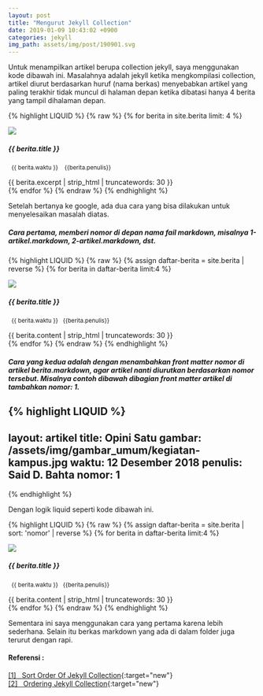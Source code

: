 ```yaml
---
layout: post
title: "Mengurut Jekyll Collection"
date: 2019-01-09 10:43:02 +0900
categories: jekyll
img_path: assets/img/post/190901.svg
---
```


Untuk menampilkan artikel berupa collection jekyll, saya menggunakan kode dibawah ini. Masalahnya adalah jekyll ketika mengkompilasi collection, artikel diurut berdasarkan huruf (nama berkas) menyebabkan artikel yang paling terakhir tidak muncul di halaman depan ketika dibatasi hanya 4 berita yang tampil dihalaman depan. 

{% highlight LIQUID %}
{% raw %}
{% for berita in site.berita limit: 4 %}
        <div class="col-md-6 pb-4">
            <div class="card">
                <img class="card-img-top" src="{{baseurl}}{{ berita.gambar }}">
                <div class="card-body">
                    <h5 class="card-title mb-2 font-asap">{{ berita.title }}</h5>
                    <p class="card-text"><small class="text-muted">&nbsp;<i class="far fa-calendar-alt"></i> {{
                            berita.waktu }} &nbsp;&nbsp; <i class="fas fa-user-tie"></i> {{berita.penulis}}</small></p>
                    <a href="{{baseurl}}{{ berita.url }}" style="text-decoration: none" class="text-dark">
                        {{ berita.excerpt | strip_html | truncatewords: 30 }}
                    </a>
                </div>
            </div>
        </div>
{% endfor %}
{% endraw %}
{% endhighlight %}

Setelah bertanya ke google, ada dua cara yang bisa dilakukan untuk menyelesaikan masalah diatas. 

##### Cara pertama, memberi nomor di depan nama fail markdown, misalnya _1-artikel.markdown, 2-artikel.markdown, dst_.

{% highlight LIQUID %}
{% raw %}
{% assign daftar-berita = site.berita | reverse %}
        {% for berita in daftar-berita limit:4 %}
        <div class="col-md-6 pb-4">
            <div class="card">
                <img class="card-img-top" src="{{ berita.gambar }}">
                <div class="card-body">
                    <h5 class="card-title mb-2 font-asap">{{ berita.title }}</h5>
                    <p class="card-text"><small class="text-muted">&nbsp;<i class="far fa-calendar-alt"></i> {{
                            berita.waktu }} &nbsp; <i class="fas fa-user-tie"></i> {{berita.penulis}}</small></p>
                    <a href="{{baseurl}}{{ berita.url }}" style="text-decoration: none" class="text-dark">
                        {{ berita.content | strip_html | truncatewords: 30 }}
                    </a>
                    <br>
                </div>
            </div>
        </div>
        {% endfor %}
{% endraw %}
{% endhighlight %}

##### Cara yang kedua adalah dengan menambahkan front matter _nomor_ di artikel berita.markdown, agar artikel nanti diurutkan berdasarkan nomor tersebut. Misalnya contoh dibawah dibagian front matter artikel di tambahkan _nomor: 1_.

{% highlight LIQUID %}
---
layout: artikel
title: Opini Satu 
gambar: /assets/img/gambar_umum/kegiatan-kampus.jpg
waktu: 12 Desember 2018
penulis: Said D. Bahta
nomor: 1
---
{% endhighlight %}

Dengan logik liquid seperti kode dibawah ini. 

{% highlight LIQUID %}
{% raw %}
{% assign daftar-berita = site.berita | sort: 'nomor' | reverse %}
        {% for berita in daftar-berita limit:4 %}
        <div class="col-md-6 pb-4">
            <div class="card">
                <img class="card-img-top" src="{{ berita.gambar }}">
                <div class="card-body">
                    <h5 class="card-title mb-2 font-asap">{{ berita.title }}</h5>
                    <p class="card-text"><small class="text-muted">&nbsp;<i class="far fa-calendar-alt"></i> {{
                            berita.waktu }} &nbsp; <i class="fas fa-user-tie"></i> {{berita.penulis}}</small></p>
                    <a href="{{baseurl}}{{ berita.url }}" style="text-decoration: none" class="text-dark">
                        {{ berita.content | strip_html | truncatewords: 30 }}
                    </a>
                    <br>
                </div>
            </div>
        </div>
        {% endfor %}
{% endraw %}
{% endhighlight %}

Sementara ini saya menggunakan cara yang pertama karena lebih sederhana. Selain itu berkas markdown yang ada di dalam folder juga terurut dengan rapi. 


#### Referensi : 
[[1] &nbsp; Sort Order Of Jekyll Collection](http://stories.upthebuzzard.com/jekyll_notes/2017-02-19-sort-order-of-jekyll-collections.html){:target="new"}<br>
[[2] &nbsp; Ordering Jekyll Collection](http://third-bit.com/2017/02/25/ordering-jekyll-collections.html){:target="new"}<br>